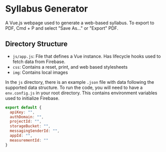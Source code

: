 # Syllabus Generator
A Vue.js webpage used to generate a web-based syllabus. To export to PDF, Cmd + P and select "Save As..." or 
"Export" PDF.

## Directory Structure
- `js/app.js`: File that defines a Vue instance. Has lifecycle hooks used to fetch data from Firebase.
- `css`: Contains a reset, print, and web based stylesheets
- `img`: Contains local images

In the `js` directory, there is an example `.json` file with data following the supported data structure. To run the 
code, you will need to have a `env.config.js` in your root directory. This contains environment variables used to 
initialize Firebase.

```javascript
export default {
  apiKey: "",
  authDomain: "",
  projectId: "",
  storageBucket: "",
  messagingSenderId: "",
  appId: "",
  measurementId: ""
}
```